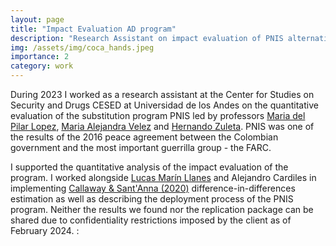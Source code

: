 ```yaml
---
layout: page
title: "Impact Evaluation AD program"
description: "Research Assistant on impact evaluation of PNIS alternative development program in Colombia"
img: /assets/img/coca_hands.jpeg
importance: 2
category: work
---
```


During 2023 I worked as a research assistant at the Center for Studies on Security and Drugs CESED at Universidad de los Andes on the quantitative evaluation of the substitution program PNIS led by professors [Maria del Pilar Lopez](https://sites.google.com/site/marialopezuribe00/), [Maria Alejandra Velez](https://sites.google.com/view/maria-alejandra-velez) and [Hernando Zuleta](https://academia.uniandes.edu.co/AcademyCv/h.zuleta). PNIS was one of the results of the 2016 peace agreement between the Colombian government and the most important guerrilla group - the FARC. 

I supported the quantitative analysis of the impact evaluation of the program. I worked alongside [Lucas Marín Llanes](https://scholar.google.com/citations?user=eKUIyD0AAAAJ&hl=es) and Alejandro Cardiles in implementing [Callaway & Sant'Anna (2020)](https://www.sciencedirect.com/science/article/abs/pii/S0304407620303948) difference-in-differences estimation as well as describing the deployment process of the PNIS program. Neither the results we found nor the replication package can be shared due to confidentiality restrictions imposed by the client as of February 2024. :
